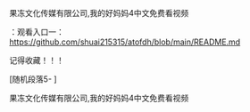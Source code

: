果冻文化传媒有限公司,我的好妈妈4中文免费看视频

：观看入口一：https://github.com/shuai215315/atofdh/blob/main/README.md


记得收藏！！！



[随机段落5-
]






果冻文化传媒有限公司,我的好妈妈4中文免费看视频

